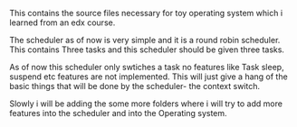 This contains the source files necessary for toy operating system which i learned from an edx course.

The scheduler as of now is very simple and it is a round robin scheduler. 
This contains Three tasks and this scheduler should be given three tasks. 

As of now this scheduler only swtiches a task no features like Task sleep, suspend etc features are not implemented. 
This will just give a hang of the basic things that will be done by the scheduler- the context switch. 

Slowly i will be adding the some more folders where i will try to add more features into the scheduler and into the Operating system.


